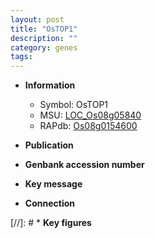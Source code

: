 ```yaml
---
layout: post
title: "OsTOP1"
description: ""
category: genes
tags: 
---
```


* **Information**  
    + Symbol: OsTOP1  
    + MSU: [LOC_Os08g05840](http://rice.uga.edu/cgi-bin/ORF_infopage.cgi?orf=LOC_Os08g05840)  
    + RAPdb: [Os08g0154600](http://rapdb.dna.affrc.go.jp/viewer/gbrowse_details/irgsp1?name=Os08g0154600)  

* **Publication**  

* **Genbank accession number**  

* **Key message**  

* **Connection**  

[//]: # * **Key figures**  


